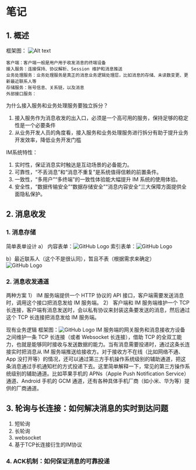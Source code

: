 # 笔记

## 1. 概述
框架图：
![Alt text](/img/fig-2.1.png?raw=true "Title")

    客户端：客户端一般是用户用于收发消息的终端设备
    接入服务：连接保持、协议解析、Session 维护和消息推送
    业务处理服务：业务处理服务是真正的消息业务逻辑处理层，比如消息的存储、未读数变更、更新最近联系人等
    存储服务：账号信息、关系链，以及消息
    外部接口服务： 

为什么接入服务和业务处理服务要独立拆分？ 
1. 接入服务作为消息收发的出入口，必须是一个高可用的服务，保持足够的稳定性是一个必要条件
2. 从业务开发人员的角度看，接入服务和业务处理服务进行拆分有助于提升业务开发效率，降低业务开发门槛

IM系统特性：
1. 实时性，保证消息实时触达是互动场景的必备能力。
2. 可靠性，“不丢消息”和“消息不重复”是系统值得信赖的前置条件。
3. 一致性，“多用户”“多终端”的一致性体验能大幅提升 IM 系统的使用体验。
4. 安全性，“数据传输安全”“数据存储安全”“消息内容安全“三大保障方面提供全面隐私保护。

## 2. 消息收发
### 1. 消息存储
 简单表单设计
a）  内容表单：![GitHub Logo](/img/fig-2.1.png)
    索引表单：![GitHub Logo](/img/fig-2.2.png)

b）最近联系人（这个不是很认同），暂且不表（根据需求来确定）
![GitHub Logo](/img/fig-2.3.png)

### 2. 消息收发通道
两种方案
1） IM 服务端提供一个 HTTP 协议的 API 接口，客户端需要发送消息时，调用这个接口把消息发给 IM 服务端。
2） 客户端和 IM 服务端维护一个 TCP 长连接，客户端有消息发送时，会以私有协议来封装这条要发送的消息，然后通过这个 TCP 长连接把消息发给 IM 服务端。

现有业务逻辑
框架图：![GitHub Logo](/img/fig-2.4.png)
IM 服务端的网关服务和消息接收方设备之间维护一条 TCP 长连接（或者 Websocket 长连接），借助 TCP 的全双工能力，也就是能够同时接收与发送数据的能力。当有消息需要投递时，通过这条长连接实时把消息从 IM 服务端推送给接收方。对于接收方不在线（比如网络不通、App 没打开等）的情况，还可以通过第三方手机操作系统级别的辅助通道，把这条消息通过手机通知栏的方式投递下去。这里简单解释一下，常见的第三方操作系统级别的辅助通道。比如苹果手机的 APNs（Apple Push Notification Service）通道、Android 手机的 GCM 通道，还有各种具体手机厂商（如小米、华为等）提供的厂商通道。

## 3. 轮询与长连接：如何解决消息的实时到达问题
1. 短轮询
2. 长轮询
3. websocket
4. 基于TCP长连接衍生的IM协议

### 4. ACK机制：如何保证消息的可靠投递
